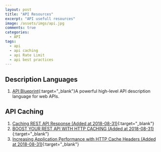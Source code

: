 ```yaml
---
layout: post
title: "API Resources"
excerpt: "API usefull resources"
image: /assets/imgs/api.jpg
comments: true
categories:
  - API
tags: 
  - api
  - api caching
  - api Rate Limit
  - api best practices
---
```



## Description Languages
1. [API Blueprint](https://apiblueprint.org/){:target="_blank"}A powerful high-level API description language for web APIs.

## API Caching
1. [Caching REST API Response (Added at 2018-08-31)](https://restfulapi.net/caching/){:target="_blank"}
1. [BOOST YOUR REST API WITH HTTP CACHING (Added at 2018-08-31)](http://www.kennethlange.com/posts/Boost-Your-REST-API-with-HTTP-Caching.html){:target="_blank"}
1. [Increasing Application Performance with HTTP Cache Headers (Added at 2018-08-31)](https://devcenter.heroku.com/articles/increasing-application-performance-with-http-cache-headers){:target="_blank"}







